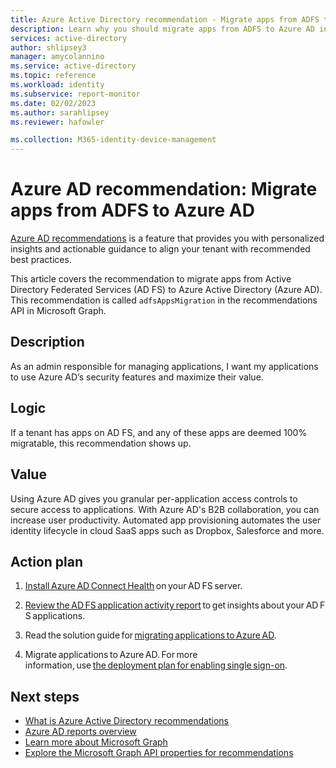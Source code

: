 ```yaml
---
title: Azure Active Directory recommendation - Migrate apps from ADFS to Azure AD in Azure AD | Microsoft Docs
description: Learn why you should migrate apps from ADFS to Azure AD in Azure AD
services: active-directory
author: shlipsey3
manager: amycolannino
ms.service: active-directory
ms.topic: reference
ms.workload: identity
ms.subservice: report-monitor
ms.date: 02/02/2023
ms.author: sarahlipsey
ms.reviewer: hafowler

ms.collection: M365-identity-device-management
---
```


# Azure AD recommendation: Migrate apps from ADFS to Azure AD 

[Azure AD recommendations](overview-recommendations.md) is a feature that provides you with personalized insights and actionable guidance to align your tenant with recommended best practices.

This article covers the recommendation to migrate apps from Active Directory Federated Services (AD FS) to Azure Active Directory (Azure AD). This recommendation is called `adfsAppsMigration` in the recommendations API in Microsoft Graph.

## Description

As an admin responsible for managing applications, I want my applications to use Azure AD’s security features and maximize their value. 

## Logic 

If a tenant has apps on AD FS, and any of these apps are deemed 100% migratable, this recommendation shows up. 

## Value 

Using Azure AD gives you granular per-application access controls to secure access to applications. With Azure AD's B2B collaboration, you can increase user productivity. Automated app provisioning automates the user identity lifecycle in cloud SaaS apps such as Dropbox, Salesforce and more. 

## Action plan

1. [Install Azure AD Connect Health](../hybrid/how-to-connect-install-roadmap.md) on your AD FS server. 

2. [Review the AD FS application activity report](../manage-apps/migrate-adfs-application-activity.md) to get insights about your AD FS applications. 

3. Read the solution guide for [migrating applications to Azure AD](../manage-apps/migrate-adfs-apps-to-azure.md). 

4. Migrate applications to Azure AD. For more information, use [the deployment plan for enabling single sign-on](https://go.microsoft.com/fwlink/?linkid=2110877&amp;clcid=0x409).
 
## Next steps

* [What is Azure Active Directory recommendations](overview-recommendations.md)
* [Azure AD reports overview](overview-reports.md)
* [Learn more about Microsoft Graph](/graph/overview)
* [Explore the Microsoft Graph API properties for recommendations](/graph/api/resources/recommendation)
